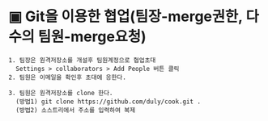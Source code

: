 # ▣ Git을 이용한 협업(팀장-merge권한, 다수의 팀원-merge요청)

    1. 팀장은 원격저장소를 개설후 팀원계정으로 협업초대
      Settings > collaborators > Add People 버튼 클릭
    2. 팀원은 이메일을 확인후 초대에 응한다.

    3. 팀원은 원격저장소를 clone 한다.
      (방법1) git clone https://github.com/duly/cook.git .
      (방법2) 소스트리에서 주소를 입력하여 복제
